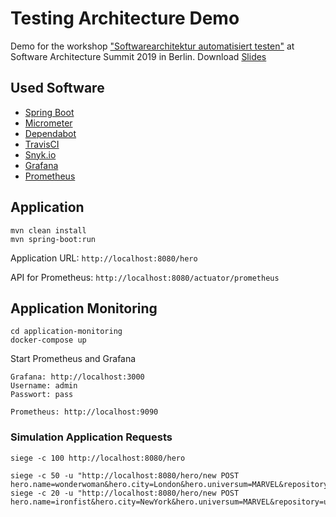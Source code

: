 # Testing Architecture Demo
Demo for the workshop ["Softwarearchitektur automatisiert testen"](https://software-architecture-summit.de/softwarearchitektur/softwarearchitektur-automatisiert-testen/) at Software Architecture Summit 2019 in Berlin.
Download [Slides](https://www.embarc.de/workshop-software-architektur-summit-2019-berlin/)

## Used Software
- [Spring Boot](https://spring.io/projects/spring-boot)
- [Micrometer](https://micrometer.io)
- [Dependabot](https://dependabot.com/)
- [TravisCI](https://travis-ci.org/)
- [Snyk.io](https://snyk.io/)
- [Grafana](https://grafana.com/)
- [Prometheus](https://prometheus.io/)


## Application

```
mvn clean install
mvn spring-boot:run
```

Application URL: `http://localhost:8080/hero`

API for Prometheus: `http://localhost:8080/actuator/prometheus`

## Application Monitoring

```
cd application-monitoring
docker-compose up
```

Start Prometheus and Grafana

```
Grafana: http://localhost:3000
Username: admin
Passwort: pass

Prometheus: http://localhost:9090
```

### Simulation Application Requests

```
siege -c 100 http://localhost:8080/hero 

siege -c 50 -u "http://localhost:8080/hero/new POST hero.name=wonderwoman&hero.city=London&hero.universum=MARVEL&repository=duplicateHeroRepository"
siege -c 20 -u "http://localhost:8080/hero/new POST hero.name=ironfist&hero.city=NewYork&hero.universum=MARVEL&repository=uniqueHeroRepository" 

```

